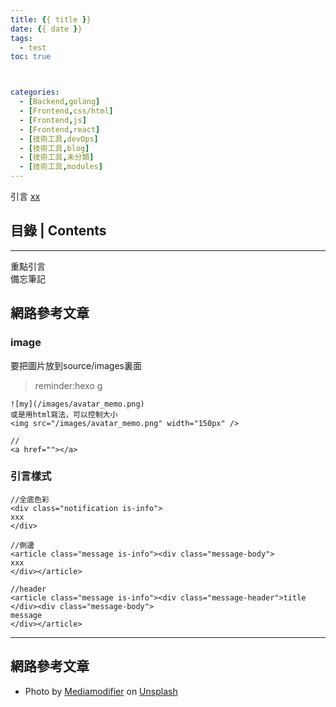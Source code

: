 ```yaml
---
title: {{ title }}
date: {{ date }}
tags:
  - test
toc: true



categories:
  - [Backend,golang]
  - [Frontend,css/html]
  - [Frontend,js]
  - [Frontend,react]
  - [技術工具,devOps]
  - [技術工具,blog]
  - [技術工具,未分類]
  - [技術工具,modules]
---
```



<article class="message is-info"><div class="message-body">
引言
<a href="xx">xx</a>
</div></article>

<!--more-->
## 目錄 | Contents
<div class="my-toc">
<!-- toc -->
</div>

-----
<div class="blockquote">
 重點引言
</div>
<span class="my-hightlight ">備忘筆記</span>

## 網路參考文章

<div class="ref">
</div>


### image
要把圖片放到source/images裏面
> reminder:hexo g
```
![my](/images/avatar_memo.png)
或是用html寫法，可以控制大小
<img src="/images/avatar_memo.png" width="150px" />

//
<a href=""></a>
```

### 引言樣式

```
//全底色彩
<div class="notification is-info">
xxx
</div>

//側邊
<article class="message is-info"><div class="message-body">
xxx
</div></article>

//header
<article class="message is-info"><div class="message-header">title
</div><div class="message-body">
message
</div></article>
```
-------------


## 網路參考文章

<div class="ref">

- Photo by <a href="https://unsplash.com/@mediamodifier?utm_source=unsplash&utm_medium=referral&utm_content=creditCopyText">Mediamodifier</a> on <a href="https://unsplash.com/photos/nPZzZpWhPwg?utm_source=unsplash&utm_medium=referral&utm_content=creditCopyText">Unsplash</a>

  
</div>